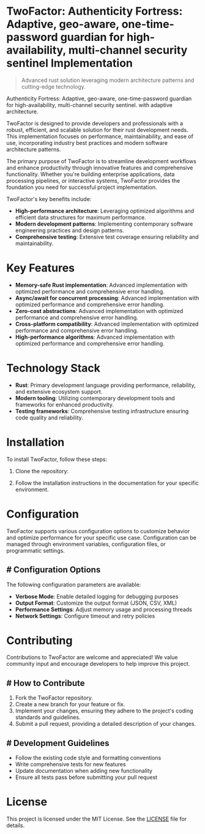<!-- fallback_TwoFactor_20250810011248_56969 -->

# TwoFactor: Authenticity Fortress: Adaptive, geo-aware, one-time-password guardian for high-availability, multi-channel security sentinel Implementation
> Advanced rust solution leveraging modern architecture patterns and cutting-edge technology.

Authenticity Fortress: Adaptive, geo-aware, one-time-password guardian for high-availability, multi-channel security sentinel. with adaptive architecture.

TwoFactor is designed to provide developers and professionals with a robust, efficient, and scalable solution for their rust development needs. This implementation focuses on performance, maintainability, and ease of use, incorporating industry best practices and modern software architecture patterns.

The primary purpose of TwoFactor is to streamline development workflows and enhance productivity through innovative features and comprehensive functionality. Whether you're building enterprise applications, data processing pipelines, or interactive systems, TwoFactor provides the foundation you need for successful project implementation.

TwoFactor's key benefits include:

* **High-performance architecture**: Leveraging optimized algorithms and efficient data structures for maximum performance.
* **Modern development patterns**: Implementing contemporary software engineering practices and design patterns.
* **Comprehensive testing**: Extensive test coverage ensuring reliability and maintainability.

# Key Features

* **Memory-safe Rust implementation**: Advanced implementation with optimized performance and comprehensive error handling.
* **Async/await for concurrent processing**: Advanced implementation with optimized performance and comprehensive error handling.
* **Zero-cost abstractions**: Advanced implementation with optimized performance and comprehensive error handling.
* **Cross-platform compatibility**: Advanced implementation with optimized performance and comprehensive error handling.
* **High-performance algorithms**: Advanced implementation with optimized performance and comprehensive error handling.

# Technology Stack

* **Rust**: Primary development language providing performance, reliability, and extensive ecosystem support.
* **Modern tooling**: Utilizing contemporary development tools and frameworks for enhanced productivity.
* **Testing frameworks**: Comprehensive testing infrastructure ensuring code quality and reliability.

# Installation

To install TwoFactor, follow these steps:

1. Clone the repository:


2. Follow the installation instructions in the documentation for your specific environment.

# Configuration

TwoFactor supports various configuration options to customize behavior and optimize performance for your specific use case. Configuration can be managed through environment variables, configuration files, or programmatic settings.

## # Configuration Options

The following configuration parameters are available:

* **Verbose Mode**: Enable detailed logging for debugging purposes
* **Output Format**: Customize the output format (JSON, CSV, XML)
* **Performance Settings**: Adjust memory usage and processing threads
* **Network Settings**: Configure timeout and retry policies

# Contributing

Contributions to TwoFactor are welcome and appreciated! We value community input and encourage developers to help improve this project.

## # How to Contribute

1. Fork the TwoFactor repository.
2. Create a new branch for your feature or fix.
3. Implement your changes, ensuring they adhere to the project's coding standards and guidelines.
4. Submit a pull request, providing a detailed description of your changes.

## # Development Guidelines

* Follow the existing code style and formatting conventions
* Write comprehensive tests for new features
* Update documentation when adding new functionality
* Ensure all tests pass before submitting your pull request

# License

This project is licensed under the MIT License. See the [LICENSE](https://github.com/laurindoisaac/TwoFactor/blob/main/LICENSE) file for details.
